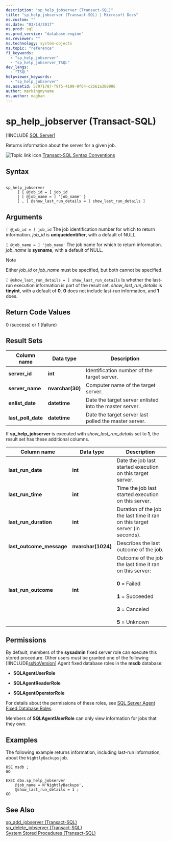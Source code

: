 ```yaml
---
description: "sp_help_jobserver (Transact-SQL)"
title: "sp_help_jobserver (Transact-SQL) | Microsoft Docs"
ms.custom: ""
ms.date: "03/14/2017"
ms.prod: sql
ms.prod_service: "database-engine"
ms.reviewer: ""
ms.technology: system-objects
ms.topic: "reference"
f1_keywords: 
  - "sp_help_jobserver"
  - "sp_help_jobserver_TSQL"
dev_langs: 
  - "TSQL"
helpviewer_keywords: 
  - "sp_help_jobserver"
ms.assetid: 57971787-f9f5-4199-9f64-c2b61a308906
author: markingmyname
ms.author: maghan
---
```

# sp_help_jobserver (Transact-SQL)
[!INCLUDE [SQL Server](../../includes/applies-to-version/sqlserver.md)]

  Returns information about the server for a given job.  
  
 ![Topic link icon](../../database-engine/configure-windows/media/topic-link.gif "Topic link icon") [Transact-SQL Syntax Conventions](../../t-sql/language-elements/transact-sql-syntax-conventions-transact-sql.md)  
  
## Syntax  
  
```  
  
sp_help_jobserver  
     { [ @job_id = ] job_id   
     | [ @job_name = ] 'job_name' }  
     [ , [ @show_last_run_details = ] show_last_run_details ]  
```  
  
## Arguments  
`[ @job_id = ] job_id`
 The job identification number for which to return information. *job_id* is **uniqueidentifier**, with a default of NULL.  
  
`[ @job_name = ] 'job_name'`
 The job name for which to return information. *job_name* is **sysname**, with a default of NULL.  
  
> [!NOTE]  
>  Either *job_id* or *job_name* must be specified, but both cannot be specified.  
  
`[ @show_last_run_details = ] show_last_run_details`
 Is whether the last-run execution information is part of the result set. *show_last_run_details* is **tinyint**, with a default of **0**. **0** does not include last-run information, and **1** does.  
  
## Return Code Values  
 0 (success) or 1 (failure)  
  
## Result Sets  
  
|Column name|Data type|Description|  
|-----------------|---------------|-----------------|  
|**server_id**|**int**|Identification number of the target server.|  
|**server_name**|**nvarchar(30)**|Computer name of the target server.|  
|**enlist_date**|**datetime**|Date the target server enlisted into the master server.|  
|**last_poll_date**|**datetime**|Date the target server last polled the master server.|  
  
 If **sp_help_jobserver** is executed with *show_last_run_details* set to **1**, the result set has these additional columns.  
  
|Column name|Data type|Description|  
|-----------------|---------------|-----------------|  
|**last_run_date**|**int**|Date the job last started execution on this target server.|  
|**last_run_time**|**int**|Time the job last started execution on this server.|  
|**last_run_duration**|**int**|Duration of the job the last time it ran on this target server (in seconds).|  
|**last_outcome_message**|**nvarchar(1024)**|Describes the last outcome of the job.|  
|**last_run_outcome**|**int**|Outcome of the job the last time it ran on this server:<br /><br /> **0** = Failed<br /><br /> **1** = Succeeded<br /><br /> **3** = Canceled<br /><br /> **5** = Unknown|  
  
## Permissions  
 By default, members of the **sysadmin** fixed server role can execute this stored procedure. Other users must be granted one of the following [!INCLUDE[ssNoVersion](../../includes/ssnoversion-md.md)] Agent fixed database roles in the **msdb** database:  
  
-   **SQLAgentUserRole**  
  
-   **SQLAgentReaderRole**  
  
-   **SQLAgentOperatorRole**  
  
 For details about the permissions of these roles, see [SQL Server Agent Fixed Database Roles](../../ssms/agent/sql-server-agent-fixed-database-roles.md).  
  
 Members of **SQLAgentUserRole** can only view information for jobs that they own.  
  
## Examples  
 The following example returns information, including last-run information, about the `NightlyBackups` job.  
  
```  
USE msdb ;  
GO  
  
EXEC dbo.sp_help_jobserver  
    @job_name = N'NightlyBackups',  
    @show_last_run_details = 1 ;  
GO  
```  
  
## See Also  
 [sp_add_jobserver &#40;Transact-SQL&#41;](../../relational-databases/system-stored-procedures/sp-add-jobserver-transact-sql.md)   
 [sp_delete_jobserver &#40;Transact-SQL&#41;](../../relational-databases/system-stored-procedures/sp-delete-jobserver-transact-sql.md)   
 [System Stored Procedures &#40;Transact-SQL&#41;](../../relational-databases/system-stored-procedures/system-stored-procedures-transact-sql.md)  
  
  
